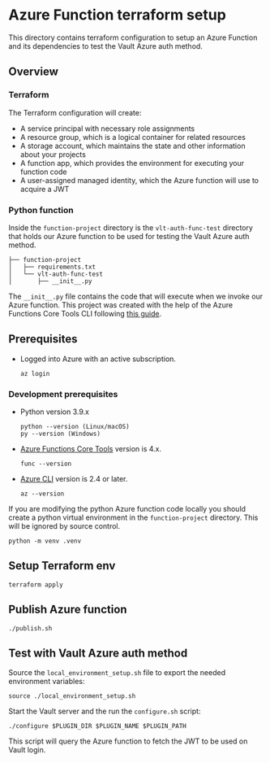 # Azure Function terraform setup

This directory contains terraform configuration to setup an Azure Function and
its dependencies to test the Vault Azure auth method.

## Overview

### Terraform

The Terraform configuration will create:

- A service principal with necessary role assignments
- A resource group, which is a logical container for related resources
- A storage account, which maintains the state and other information about your projects
- A function app, which provides the environment for executing your function code
- A user-assigned managed identity, which the Azure function will use to acquire a JWT

### Python function

Inside the `function-project` directory is the `vlt-auth-func-test` directory
that holds our Azure function to be used for testing the Vault Azure auth
method.

```
├── function-project
│   ├── requirements.txt
│   └── vlt-auth-func-test
│       ├── __init__.py
```

The `__init__.py` file contains the code that will execute when we invoke our
Azure function. This project was created with the help of the Azure Functions
Core Tools CLI following
[this guide](https://learn.microsoft.com/en-us/azure/azure-functions/create-first-function-cli-python).

## Prerequisites

- Logged into Azure with an active subscription.
  ```
  az login
  ```

### Development prerequisites
- Python version 3.9.x
  ```
  python --version (Linux/macOS)
  py --version (Windows)
  ```
- [Azure Functions Core Tools](https://learn.microsoft.com/en-us/azure/azure-functions/functions-run-local#v2) version is 4.x.
  ```
  func --version
  ```
- [Azure CLI](https://learn.microsoft.com/en-us/cli/azure/install-azure-cli) version is 2.4 or later.
  ```
  az --version
  ```

If you are modifying the python Azure function code locally you should create a
python virtual environment in the `function-project` directory. This will be
ignored by source control.
```
python -m venv .venv
```

## Setup Terraform env

```
terraform apply
```

## Publish Azure function

```
./publish.sh
```

## Test with Vault Azure auth method

Source the `local_environment_setup.sh` file to export the needed environment variables:
```
source ./local_environment_setup.sh
```

Start the Vault server and the run the `configure.sh` script:
```
./configure $PLUGIN_DIR $PLUGIN_NAME $PLUGIN_PATH
```

This script will query the Azure function to fetch the JWT to be used on Vault
login.
